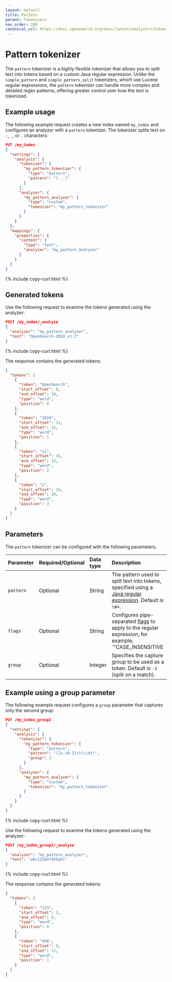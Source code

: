 ```yaml
---
layout: default
title: Pattern
parent: Tokenizers
nav_order: 100
canonical_url: https://docs.opensearch.org/docs/latest/analyzers/tokenizers/pattern/
---
```


# Pattern tokenizer

The `pattern` tokenizer is a highly flexible tokenizer that allows you to split text into tokens based on a custom Java regular expression. Unlike the `simple_pattern` and `simple_pattern_split` tokenizers, which use Lucene regular expressions, the `pattern` tokenizer can handle more complex and detailed regex patterns, offering greater control over how the text is tokenized.

## Example usage

The following example request creates a new index named `my_index` and configures an analyzer with a `pattern` tokenizer. The tokenizer splits text on `-`, `_`, or `.` characters:

```json
PUT /my_index
{
  "settings": {
    "analysis": {
      "tokenizer": {
        "my_pattern_tokenizer": {
          "type": "pattern",
          "pattern": "[-_.]"
        }
      },
      "analyzer": {
        "my_pattern_analyzer": {
          "type": "custom",
          "tokenizer": "my_pattern_tokenizer"
        }
      }
    }
  },
  "mappings": {
    "properties": {
      "content": {
        "type": "text",
        "analyzer": "my_pattern_analyzer"
      }
    }
  }
}
```
{% include copy-curl.html %}

## Generated tokens

Use the following request to examine the tokens generated using the analyzer:

```json
POST /my_index/_analyze
{
  "analyzer": "my_pattern_analyzer",
  "text": "OpenSearch-2024_v1.2"
}
```
{% include copy-curl.html %}

The response contains the generated tokens:

```json
{
  "tokens": [
    {
      "token": "OpenSearch",
      "start_offset": 0,
      "end_offset": 10,
      "type": "word",
      "position": 0
    },
    {
      "token": "2024",
      "start_offset": 11,
      "end_offset": 15,
      "type": "word",
      "position": 1
    },
    {
      "token": "v1",
      "start_offset": 16,
      "end_offset": 18,
      "type": "word",
      "position": 2
    },
    {
      "token": "2",
      "start_offset": 19,
      "end_offset": 20,
      "type": "word",
      "position": 3
    }
  ]
}
```

## Parameters

The `pattern` tokenizer can be configured with the following parameters.

Parameter | Required/Optional | Data type | Description
:--- | :--- | :--- | :--- 
`pattern` | Optional | String | The pattern used to split text into tokens, specified using a [Java regular expression](https://docs.oracle.com/javase/8/docs/api/java/util/regex/Pattern.html). Default is `\W+`.
`flags` | Optional | String | Configures pipe-separated [flags](https://docs.oracle.com/javase/8/docs/api/java/util/regex/Pattern.html#field.summary) to apply to the regular expression, for example, `"CASE_INSENSITIVE|MULTILINE|DOTALL"`. 
`group` | Optional | Integer | Specifies the capture group to be used as a token. Default is `-1` (split on a match).

## Example using a group parameter

The following example request configures a `group` parameter that captures only the second group:

```json
PUT /my_index_group2
{
  "settings": {
    "analysis": {
      "tokenizer": {
        "my_pattern_tokenizer": {
          "type": "pattern",
          "pattern": "([a-zA-Z]+)(\\d+)",
          "group": 2
        }
      },
      "analyzer": {
        "my_pattern_analyzer": {
          "type": "custom",
          "tokenizer": "my_pattern_tokenizer"
        }
      }
    }
  }
}
```
{% include copy-curl.html %}

Use the following request to examine the tokens generated using the analyzer:

```json
POST /my_index_group2/_analyze
{
  "analyzer": "my_pattern_analyzer",
  "text": "abc123def456ghi"
}
```
{% include copy-curl.html %}

The response contains the generated tokens:

```json
{
  "tokens": [
    {
      "token": "123",
      "start_offset": 3,
      "end_offset": 6,
      "type": "word",
      "position": 0
    },
    {
      "token": "456",
      "start_offset": 9,
      "end_offset": 12,
      "type": "word",
      "position": 1
    }
  ]
}
```